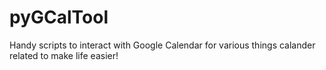 # pyGCalTool
Handy scripts to interact with Google Calendar for various things calander related to make life easier!
